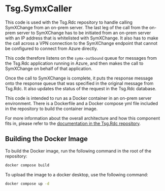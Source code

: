 # Tsg.SymxCaller

This code is used with the Tsg.Rdc repository to handle calling SymXChange from an on-prem server.
The last leg of the call from the on-prem server to SymXChange has to be initiated from an on-prem
server with an IP address that is whitelisted with SymXChange. It also has to make the call across
a VPN connection to the SymXChange endpoint that cannot be configured to connect from Azure directly.

This code therefore listens on the `symx-outbound` queue for messages from the Tsg.Rdc application
running in Azure, and then makes the call to SymXChange on behalf of that application.

Once the call to SymXChange is complete, it puts the response message onto the response queue that
was specified in the original message from Tsg.Rdc. It also updates the status of the request
in the Tsg.Rdc database.

This code is intended to run as a Docker container in an on-prem server environment. There is a Dockerfile
and a Docker compose yml file included in the repository to build the container image.

For more information about the overall architecture and how this component fits in, please refer to the
[documentation in the Tsg.Rdc repository](https://github.com/The-Software-Gorilla/Tsg.Rdc/blob/main/README.md).

## Building the Docker Image
To build the Docker image, run the following command in the root of the repository:

```bash
docker compose build
```
To upload the image to a docker desktop, use the following command:

```bash
docker compose up -d
```

